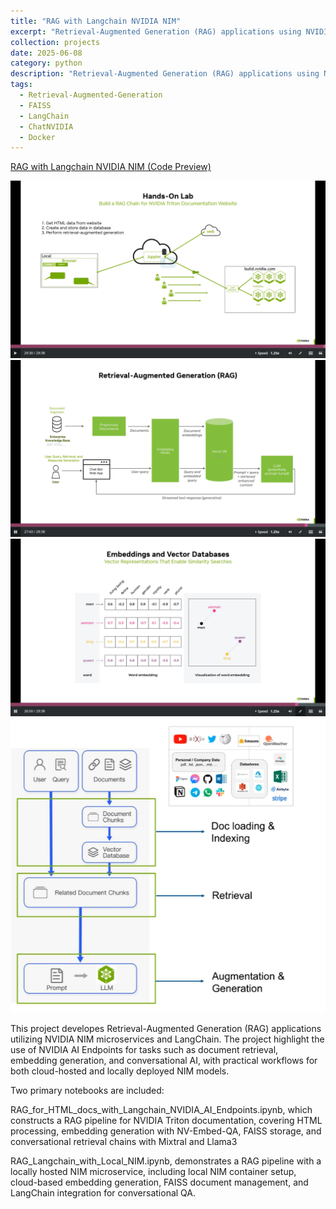 ```yaml
---
title: "RAG with Langchain NVIDIA NIM"
excerpt: "Retrieval-Augmented Generation (RAG) applications using NVIDIA NIM microservices and LangChain. <br/><img src='/images/RAG.png'>"
collection: projects
date: 2025-06-08
category: python
description: "Retrieval-Augmented Generation (RAG) applications using NVIDIA NIM microservices and LangChain."
tags:
  - Retrieval-Augmented-Generation
  - FAISS
  - LangChain
  - ChatNVIDIA
  - Docker
---
```


[RAG with Langchain NVIDIA NIM (Code Preview)](https://github.com/ranranrunforit/RAG/tree/main/RAG%20with%20Langchain%20NVIDIA%20NIM)

![image](/images/RAG_NIM_1.png)
![image](/images/RAG_NIM_2.png)
![image](/images/RAG_NIM_3.png)
![image](/images/RAG_NIM_4.png)


This project developes Retrieval-Augmented Generation (RAG) applications utilizing NVIDIA NIM microservices and LangChain. The project highlight the use of NVIDIA AI Endpoints for tasks such as document retrieval, embedding generation, and conversational AI, with practical workflows for both cloud-hosted and locally deployed NIM models. 

Two primary notebooks are included: 

RAG_for_HTML_docs_with_Langchain_NVIDIA_AI_Endpoints.ipynb, which constructs a RAG pipeline for NVIDIA Triton documentation, covering HTML processing, embedding generation with NV-Embed-QA, FAISS storage, and conversational retrieval chains with Mixtral and Llama3

RAG_Langchain_with_Local_NIM.ipynb, demonstrates a RAG pipeline with a locally hosted NIM microservice, including local NIM container setup, cloud-based embedding generation, FAISS document management, and LangChain integration for conversational QA. 
